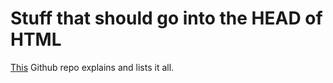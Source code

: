# Stuff that should go into the HEAD of HTML

[This](https://github.com/joshbuchea/HEAD) Github repo explains and lists it all.
